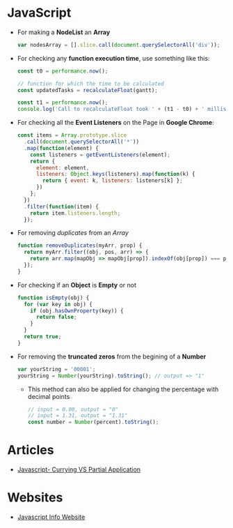 # JavaScript

- For making a **NodeList** an **Array**

  ```javascript
  var nodesArray = [].slice.call(document.querySelectorAll('div'));
  ```

- For checking any **function execution time**, use something like this:

  ```javascript
  const t0 = performance.now();

  // function for which the time to be calculated
  const updatedTasks = recalculateFloat(gantt);

  const t1 = performance.now();
  console.log('Call to recalculateFloat took ' + (t1 - t0) + ' milliseconds.');
  ```

- For checking all the **Event Listeners** on the Page in **Google Chrome**:

  ```javascript
  const items = Array.prototype.slice
    .call(document.querySelectorAll('*'))
    .map(function(element) {
      const listeners = getEventListeners(element);
      return {
        element: element,
        listeners: Object.keys(listeners).map(function(k) {
          return { event: k, listeners: listeners[k] };
        })
      };
    })
    .filter(function(item) {
      return item.listeners.length;
    });
  ```

- For removing _duplicates_ from an _Array_

  ```javascript
  function removeDuplicates(myArr, prop) {
    return myArr.filter((obj, pos, arr) => {
      return arr.map(mapObj => mapObj[prop]).indexOf(obj[prop]) === pos;
    });
  }
  ```

- For checking if an **Object** is **Empty** or not

  ```javascript
  function isEmpty(obj) {
    for (var key in obj) {
      if (obj.hasOwnProperty(key)) {
        return false;
      }
    }
    return true;
  }
  ```

- For removing the **truncated zeros** from the begining of a **Number**

  ```javascript
  var yourString = '00001';
  yourString = Number(yourString).toString(); // output => "1"
  ```

  - This method can also be applied for changing the percentage with decimal points

    ```javascript
    // input = 0.00, output = "0"
    // input = 1.31, output = "1.31"
    const number = Number(percent).toString();
    ```

# Articles

- [Javascript- Currying VS Partial Application](https://codeburst.io/javascript-currying-vs-partial-application-4db5b2442be8)

# Websites

- [Javascript Info Website](https://javascript.info/)
